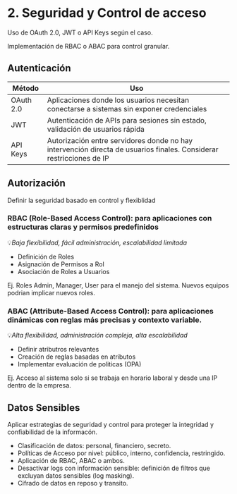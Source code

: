 # 2. Seguridad y Control de acceso

Uso de OAuth 2.0, JWT o API Keys según el caso.

Implementación de RBAC o ABAC para control granular.

## Autenticación

| Método    | Uso                                                                                                                 |
| --------- | ------------------------------------------------------------------------------------------------------------------- |
| OAuth 2.0 | Aplicaciones donde los usuarios necesitan conectarse a sistemas sin exponer credenciales                            |
| JWT       | Autenticación de APIs para sesiones sin estado, validación de usuarios rápida                                       |
| API Keys  | Autorización entre servidores donde no hay intervención directa de usuarios finales. Considerar restricciones de IP |

## Autorización

Definir la seguridad basado en control y flexiblidad

### RBAC (Role-Based Access Control): para aplicaciones con estructuras claras y permisos predefinidos

💡*Baja flexibilidad, fácil administración, escalabilidad limitada*

- Definición de Roles
- Asignación de Permisos a Rol
- Asociación de Roles a Usuarios

Ej. Roles Admin, Manager, User para el manejo del sistema. Nuevos equipos podrian implicar nuevos roles.

### ABAC (Attribute-Based Access Control): para aplicaciones dinámicas con reglas más precisas y contexto variable.

💡*Alta flexibilidad, administración compleja, alta escalabilidad*

- Definir atributros relevantes
- Creación de reglas basadas en atributos
- Implementar evaluación de politicas (OPA)

Ej. Acceso al sistema solo si se trabaja en horario laboral y desde una IP dentro de la empresa.

## Datos Sensibles

Aplicar estrategias de seguridad y control para proteger la integridad y confiabilidad de la informacón.

- Clasificación de datos: personal, financiero, secreto.
- Políticas de Acceso por nivel: público, interno, confidencia, restringido.
- Aplicación de RBAC, ABAC o ambos.
- Desactivar logs con información sensible: definición de filtros que excluyan datos sensibles (log masking).
- Cifrado de datos en reposo y transito.
